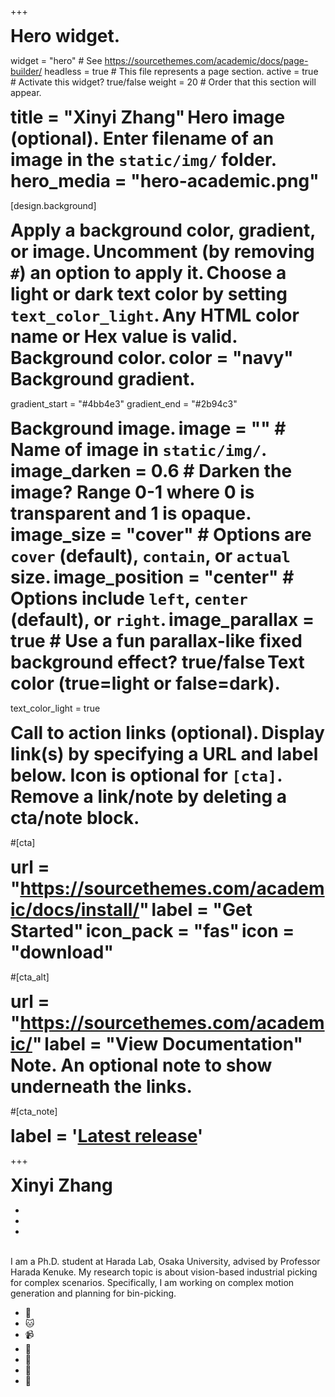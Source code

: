 +++
# Hero widget.
widget = "hero"  # See https://sourcethemes.com/academic/docs/page-builder/
headless = true  # This file represents a page section.
active = true  # Activate this widget? true/false
weight = 20  # Order that this section will appear.

# title = "Xinyi Zhang"

# Hero image (optional). Enter filename of an image in the `static/img/` folder.
# hero_media = "hero-academic.png"

[design.background]
  # Apply a background color, gradient, or image.
  #   Uncomment (by removing `#`) an option to apply it.
  #   Choose a light or dark text color by setting `text_color_light`.
  #   Any HTML color name or Hex value is valid.

  # Background color.
  # color = "navy"
  
  # Background gradient.
  gradient_start = "#4bb4e3"
  gradient_end = "#2b94c3"
  
  # Background image.
  # image = ""  # Name of image in `static/img/`.
  # image_darken = 0.6  # Darken the image? Range 0-1 where 0 is transparent and 1 is opaque.
  # image_size = "cover"  #  Options are `cover` (default), `contain`, or `actual` size.
  # image_position = "center"  # Options include `left`, `center` (default), or `right`.
  # image_parallax = true  # Use a fun parallax-like fixed background effect? true/false
  
  # Text color (true=light or false=dark).
  text_color_light = true

# Call to action links (optional).
#   Display link(s) by specifying a URL and label below. Icon is optional for `[cta]`.
#   Remove a link/note by deleting a cta/note block.
#[cta]
#  url = "https://sourcethemes.com/academic/docs/install/"
#  label = "Get Started"
#  icon_pack = "fas"
#  icon = "download"
  
#[cta_alt]
#  url = "https://sourcethemes.com/academic/"
#  label = "View Documentation"

# Note. An optional note to show underneath the links.
#[cta_note]
#  label = '<a class="js-github-release" href="https://sourcethemes.com/academic/updates" data-repo="gcushen/hugo-academic">Latest release<!-- V --></a>'
+++


<head>
  <style type="text/css">
    h1{display:inline}
  </style>
</head>
<div class="col-20">
 <h1><strong>Xinyi Zhang </strong></h1><ul class=network-icon aria-hidden=true><li><a href=/#contact><i class="fas fa-envelope fa-lg"></i></a></li><li><a href="https://github.com/stannewone" target=_blank rel=noopener><i class="fab fa-github fa-lg" target=_blank rel=noopener></i></a></li><li><a href="https://www.roboticmanipulation.org" target=_blank rel=noopener><i class="fas fa-graduation-cap fa-lg"></i></a></li></ul>
</div>
<br />
<div class="col-20">
 I am a Ph.D. student at Harada Lab, Osaka University, advised by Professor Harada Kenuke. My research topic is about vision-based industrial picking for complex scenarios. Specifically, I am working on complex motion generation and planning for bin-picking. 
</div>
<!-- <div>
<ul class=network-icon aria-hidden=true>
  <li>
    <a href=/#contact><i class="fas fa-envelope big-icon"></i></a>
  </li>
  <li>
    <a href=https://twitter.com/GeorgeCushen target=_blank rel=noopener><i class="fab fa-github big-icon"></i></a>
  </li>
  <li>
    <a href=https://www.linkedin.com/in/cushen target=_blank rel=noopener><i class="fas fa-graduation-cap big-icon"></i></a>
  </li>
</ul>
</div> -->
<div>
<span>
  <ul class=network-icon aria-hidden=true>
    <li>🤖️</li>
    <li>🐱</li>
    <li>📹</li>
    <li>🎸</li>
    <li>🎹</li>
    <li>🏀</li>
    <li>🏃‍</li>
  </ul>
</span>
</div>



